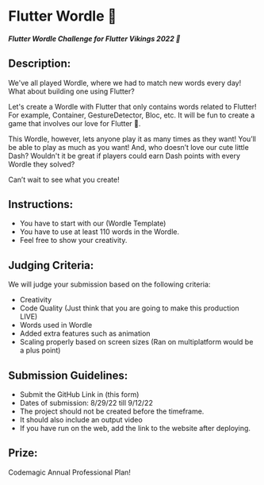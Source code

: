 
# Flutter Wordle 💙
##### Flutter Wordle Challenge for Flutter Vikings 2022 💙



## 

## Description:

We've all played Wordle, where we had to match new words every day! What about building one using Flutter? 

Let's create a Wordle with Flutter that only contains words related to Flutter! For example, Container, GestureDetector, Bloc, etc. It will be fun to create a game that involves our love for Flutter 💙. 

This Wordle, however, lets anyone play it as many times as they want! You’ll be able to play as much as you want! And, who doesn’t love our cute little Dash? Wouldn't it be great if players could earn Dash points with every Wordle they solved?

Can’t wait to see what you create!


## Instructions:

-   You have to start with our (Wordle Template)
-   You have to use at least 110 words in the Wordle.
-   Feel free to show your creativity.

## Judging Criteria:

We will judge your submission based on the following criteria:

-   Creativity
-   Code Quality (Just think that you are going to make this production LIVE)
-   Words used in Wordle
-   Added extra features such as animation
-   Scaling properly based on screen sizes (Ran on multiplatform would be a plus point)

## Submission Guidelines:

- Submit the GitHub Link in (this form)
- Dates of submission: 8/29/22 till 9/12/22
- The project should not be created before the timeframe.
- It should also include an output video
- If you have run on the web, add the link to the website after deploying.


## Prize:
Codemagic Annual Professional Plan! 

